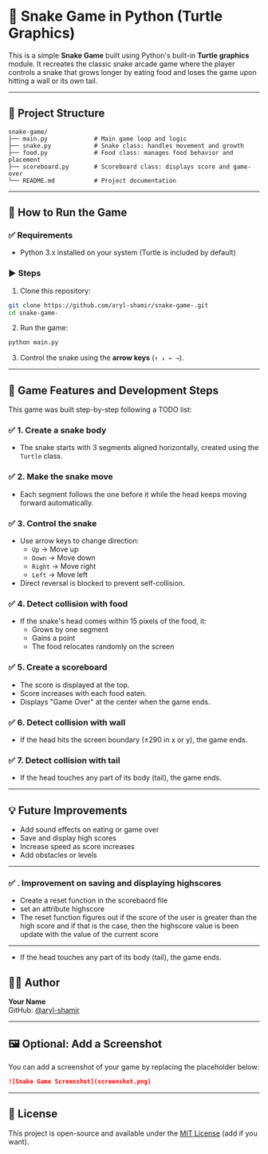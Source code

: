 # 🐍 Snake Game in Python (Turtle Graphics)

This is a simple **Snake Game** built using Python's built-in **Turtle graphics** module. It recreates the classic snake arcade game where the player controls a snake that grows longer by eating food and loses the game upon hitting a wall or its own tail.

---

## 📁 Project Structure

```
snake-game/
├── main.py             # Main game loop and logic
├── snake.py            # Snake class: handles movement and growth
├── food.py             # Food class: manages food behavior and placement
├── scoreboard.py       # Scoreboard class: displays score and game-over
└── README.md           # Project documentation
```

---

## 🚀 How to Run the Game

### ✅ Requirements

- Python 3.x installed on your system (Turtle is included by default)

### ▶️ Steps

1. Clone this repository:

```bash
git clone https://github.com/aryl-shamir/snake-game-.git
cd snake-game-
```

2. Run the game:

```bash
python main.py
```

3. Control the snake using the **arrow keys** (`↑ ↓ ← →`).

---

## 🧠 Game Features and Development Steps

This game was built step-by-step following a TODO list:

### ✅ 1. Create a snake body

- The snake starts with 3 segments aligned horizontally, created using the `Turtle` class.

### ✅ 2. Make the snake move

- Each segment follows the one before it while the head keeps moving forward automatically.

### ✅ 3. Control the snake

- Use arrow keys to change direction:
  - `Up` → Move up
  - `Down` → Move down
  - `Right` → Move right
  - `Left` → Move left
- Direct reversal is blocked to prevent self-collision.

### ✅ 4. Detect collision with food

- If the snake's head comes within 15 pixels of the food, it:
  - Grows by one segment
  - Gains a point
  - The food relocates randomly on the screen

### ✅ 5. Create a scoreboard

- The score is displayed at the top.
- Score increases with each food eaten.
- Displays "Game Over" at the center when the game ends.

### ✅ 6. Detect collision with wall

- If the head hits the screen boundary (±290 in x or y), the game ends.

### ✅ 7. Detect collision with tail

- If the head touches any part of its body (tail), the game ends.

---

## 💡 Future Improvements

- Add sound effects on eating or game over
- Save and display high scores
- Increase speed as score increases
- Add obstacles or levels

---

### ✅ . Improvement on saving and displaying highscores
- Create a reset function in the scorebaord file
- set an attribute highscore
- The reset function figures out if the score of the user is greater than the high score and if that is the case, then the highscore value is been update with the value of the current score

---

- If the head touches any part of its body (tail), the game ends.


## 👨‍💻 Author

**Your Name**  
GitHub: [@aryl-shamir](https://github.com/aryl-shamir)

---

## 🖼️ Optional: Add a Screenshot

You can add a screenshot of your game by replacing the placeholder below:

```markdown
![Snake Game Screenshot](screenshot.png)
```

---

## 🧾 License

This project is open-source and available under the [MIT License](LICENSE) (add if you want).


